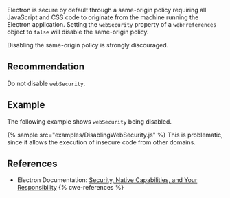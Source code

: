 Electron is secure by default through a same-origin policy requiring all JavaScript and CSS code to originate from the machine running the Electron application. Setting the `webSecurity` property of a `webPreferences` object to `false` will disable the same-origin policy.

Disabling the same-origin policy is strongly discouraged.


## Recommendation
Do not disable `webSecurity`.


## Example
The following example shows `webSecurity` being disabled.

{% sample src="examples/DisablingWebSecurity.js" %}
This is problematic, since it allows the execution of insecure code from other domains.


## References
* Electron Documentation: [Security, Native Capabilities, and Your Responsibility](https://electronjs.org/docs/tutorial/security#5-do-not-disable-websecurity)
{% cwe-references %}
